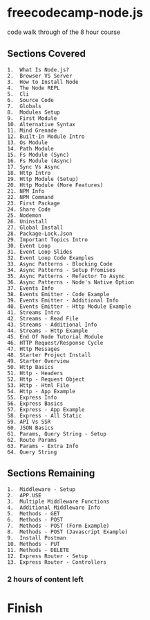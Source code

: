 # freecodecamp-node.js
code walk through of the 8 hour course
## Sections Covered
	1.	What Is Node.js?
	2.	Browser VS Server
	3.	How to Install Node
	4.	The Node REPL
	5.	Cli
	6.	Source Code
	7.	Globals
	8.	Modules Setup
	9.	First Module
	10.	Alternative Syntax
	11.	Mind Grenade
	12.	Built-In Module Intro
	13.	Os Module
	14.	Path Module
	15.	Fs Module (Sync)
	16.	Fs Module (Async)
	17.	Sync Vs Async
	18.	Http Intro
	19.	Http Module (Setup)
	20.	Http Module (More Features)
	21.	NPM Info
	22.	NPM Command
	23.	First Package
	24.	Share Code
	25.	Nodemon
	26.	Uninstall
	27.	Global Install
	28.	Package-Lock.Json
	29.	Important Topics Intro
	30.	Event Loop
	31.	Event Loop Slides
	32.	Event Loop Code Examples
	33.	Async Patterns - Blocking Code
	34.	Async Patterns - Setup Promises
	35.	Async Patterns - Refactor To Async
	36.	Async Patterns - Node's Native Option
	37.	Events Info
	38.	Events Emitter - Code Example
	39.	Events Emitter - Additional Info
	40.	Events Emitter - Http Module Example
	41.	Streams Intro
	42.	Streams - Read File
	43.	Streams - Additional Info
	44.	Streams - Http Example
	45.	End Of Node Tutorial Module
	46.	HTTP Request/Response Cycle
	47.	Http Messages
	48.	Starter Project Install
	49.	Starter Overview
	50.	Http Basics
	51.	Http - Headers
	52.	Http - Request Object
	53.	Http - Html File
	54.	Http - App Example
	55.	Express Info
	56.	Express Basics
	57.	Express - App Example
	58.	Express - All Static
	59.	API Vs SSR
	60.	JSON Basics
	61.	Params, Query String - Setup
	62.	Route Params
	63.	Params - Extra Info
	64.	Query String
## Sections Remaining
	1.	Middleware - Setup
	2.	APP.USE
	3.	Multiple Middleware Functions
	4.	Additional Middleware Info
	5.	Methods - GET
	6.	Methods - POST
	7.	Methods - POST (Form Example)
	8.	Methods - POST (Javascript Example)
	9.	Install Postman
	10.	Methods - PUT
	11.	Methods - DELETE
	12.	Express Router - Setup
	13.	Express Router - Controllers
### 2 hours of content left
# Finish
